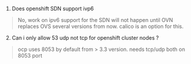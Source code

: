 1. Does openshift SDN support ivp6
> No, work on ipv6 support for the SDN will not happen until OVN replaces OVS several versions from now.  calico is an option for this.

2. Can i only allow 53 udp not tcp for openshift cluster nodes ?
> ocp uses 8053 by default from > 3.3 version.   needs tcp/udp both on 8053 port
